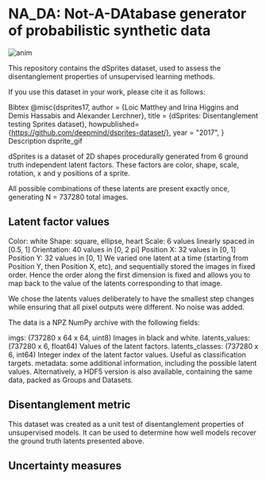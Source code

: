 # NA_DA: Not-A-DAtabase generator of probabilistic synthetic data 

![anim](https://github.com/user-attachments/assets/22cff88b-ac69-4542-81b3-13318474b0a3)

This repository contains the dSprites dataset, used to assess the disentanglement properties of unsupervised learning methods.

If you use this dataset in your work, please cite it as follows:

Bibtex
@misc{dsprites17,
author = {Loic Matthey and Irina Higgins and Demis Hassabis and Alexander Lerchner},
title = {dSprites: Disentanglement testing Sprites dataset},
howpublished= {https://github.com/deepmind/dsprites-dataset/},
year = "2017",
}
Description
dsprite_gif

dSprites is a dataset of 2D shapes procedurally generated from 6 ground truth independent latent factors. These factors are color, shape, scale, rotation, x and y positions of a sprite.

All possible combinations of these latents are present exactly once, generating N = 737280 total images.

## Latent factor values
Color: white
Shape: square, ellipse, heart
Scale: 6 values linearly spaced in [0.5, 1]
Orientation: 40 values in [0, 2 pi]
Position X: 32 values in [0, 1]
Position Y: 32 values in [0, 1]
We varied one latent at a time (starting from Position Y, then Position X, etc), and sequentially stored the images in fixed order. Hence the order along the first dimension is fixed and allows you to map back to the value of the latents corresponding to that image.

We chose the latents values deliberately to have the smallest step changes while ensuring that all pixel outputs were different. No noise was added.

The data is a NPZ NumPy archive with the following fields:

imgs: (737280 x 64 x 64, uint8) Images in black and white.
latents_values: (737280 x 6, float64) Values of the latent factors.
latents_classes: (737280 x 6, int64) Integer index of the latent factor values. Useful as classification targets.
metadata: some additional information, including the possible latent values.
Alternatively, a HDF5 version is also available, containing the same data, packed as Groups and Datasets.

## Disentanglement metric
This dataset was created as a unit test of disentanglement properties of unsupervised models. It can be used to determine how well models recover the ground truth latents presented above.

## Uncertainty measures

